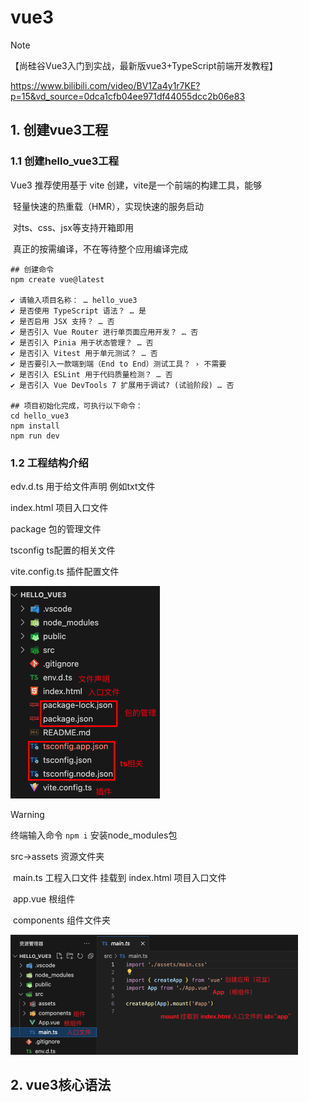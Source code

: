 # vue3

> [!NOTE]
>
> 【尚硅谷Vue3入门到实战，最新版vue3+TypeScript前端开发教程】
>
> https://www.bilibili.com/video/BV1Za4y1r7KE?p=15&vd_source=0dca1cfb04ee971df44055dcc2b06e83

## 1. 创建vue3工程

### 1.1 创建hello_vue3工程

Vue3 推荐使用基于 vite 创建，vite是一个前端的构建工具，能够

​	轻量快速的热重载（HMR），实现快速的服务启动

​	对ts、css、jsx等支持开箱即用

​	真正的按需编译，不在等待整个应用编译完成

```shell
## 创建命令
npm create vue@latest

✔ 请输入项目名称： … hello_vue3
✔ 是否使用 TypeScript 语法？ … 是
✔ 是否启用 JSX 支持？ … 否
✔ 是否引入 Vue Router 进行单页面应用开发？ … 否
✔ 是否引入 Pinia 用于状态管理？ … 否
✔ 是否引入 Vitest 用于单元测试？ … 否
✔ 是否要引入一款端到端（End to End）测试工具？ › 不需要
✔ 是否引入 ESLint 用于代码质量检测？ … 否
✔ 是否引入 Vue DevTools 7 扩展用于调试? (试验阶段) … 否

## 项目初始化完成，可执行以下命令：
cd hello_vue3
npm install
npm run dev
```



### 1.2 工程结构介绍

edv.d.ts 用于给文件声明 例如txt文件

index.html 项目入口文件

package 包的管理文件

tsconfig ts配置的相关文件

vite.config.ts 插件配置文件

<img src="./images/image-20240712213004225.png" alt="image-20240712213004225" style="zoom:50%;" />

> [!WARNING]
>
> 终端输入命令  `npm i` 安装node_modules包



src->assets 资源文件夹

​	main.ts 工程入口文件 挂载到 index.html 项目入口文件

​	app.vue 根组件

​	components 组件文件夹

<img src="./images/Snipaste_2024-07-12_21-41-55.png" alt="Snipaste_2024-07-12_21-41-55" style="zoom:50%;" />



## 2. vue3核心语法

